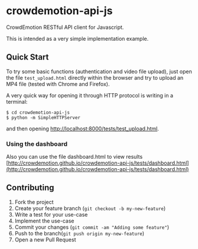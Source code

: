 crowdemotion-api-js
====================

CrowdEmotion RESTful API client for Javascript.

This is intended as a very simple implementation example.


## Quick Start

To try some basic functions (authentication and video file upload), just open the file `test_upload.html` directly within the browser and try to upload an MP4 file (tested with Chrome and Firefox).

A very quick way for opening it through HTTP protocol is writing in a terminal:

```
$ cd crowdemotion-api-js
$ python -m SimpleHTTPServer
```

and then opening [http://localhost:8000/tests/test_upload.html](http://localhost:8000/tests/test_upload.html).

### Using the dashboard

Also you can use the file dashboard.html to view results [http://crowdemotion.github.io/crowdemotion-api-js/tests/dashboard.html](http://crowdemotion.github.io/crowdemotion-api-js/tests/dashboard.html)

## Contributing

1. Fork the project
1. Create your feature branch (`git checkout -b my-new-feature`)
1. Write a test for your use-case
1. Implement the use-case
1. Commit your changes (`git commit -am "Adding some feature"`)
1. Push to the branch(`git push origin my-new-feature`)
1. Open a new Pull Request
